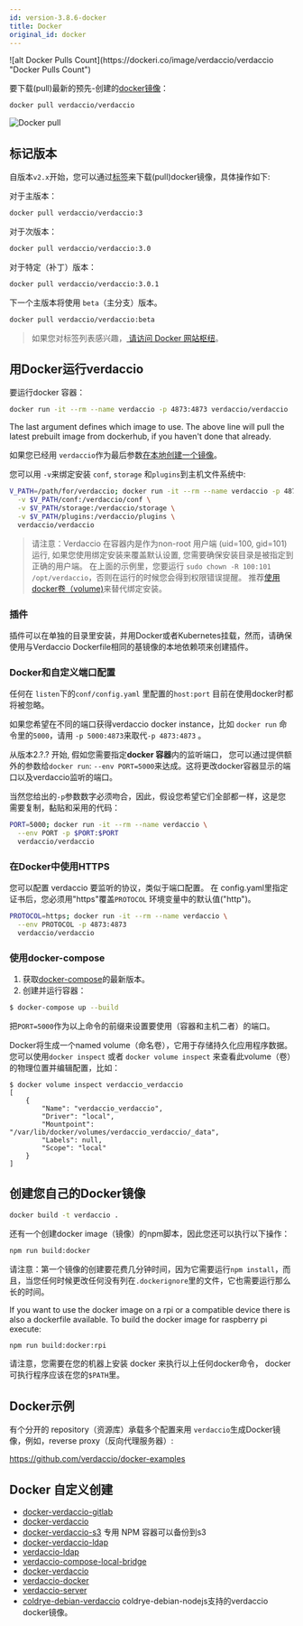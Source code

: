 ```yaml
---
id: version-3.8.6-docker
title: Docker
original_id: docker
---
```


<div class="docker-count">
  ![alt Docker Pulls Count](https://dockeri.co/image/verdaccio/verdaccio "Docker Pulls Count")
</div>

要下载(pull)最新的预先-创建的[docker镜像](https://hub.docker.com/r/verdaccio/verdaccio/)：

```bash
docker pull verdaccio/verdaccio
```

![Docker pull](/svg/docker_verdaccio.gif)

## 标记版本

自版本`v2.x`开始，您可以通过[标签](https://hub.docker.com/r/verdaccio/verdaccio/tags/)来下载(pull)docker镜像，具体操作如下:

对于主版本：

```bash
docker pull verdaccio/verdaccio:3
```

对于次版本：

```bash
docker pull verdaccio/verdaccio:3.0
```

对于特定（补丁）版本：

```bash
docker pull verdaccio/verdaccio:3.0.1
```

下一个主版本将使用 `beta`（主分支）版本。

```bash
docker pull verdaccio/verdaccio:beta
```

> 如果您对标签列表感兴趣，[ 请访问 Docker 网站枢纽](https://hub.docker.com/r/verdaccio/verdaccio/tags/)。

## 用Docker运行verdaccio

要运行docker 容器：

```bash
docker run -it --rm --name verdaccio -p 4873:4873 verdaccio/verdaccio
```

The last argument defines which image to use. The above line will pull the latest prebuilt image from dockerhub, if you haven't done that already.

如果您已经用 `verdaccio`作为最后参数[在本地创建一个镜像](#build-your-own-docker-image)。

您可以用 `-v`来绑定安装 `conf`, `storage` 和`plugins`到主机文件系统中:

```bash
V_PATH=/path/for/verdaccio; docker run -it --rm --name verdaccio -p 4873:4873 \
  -v $V_PATH/conf:/verdaccio/conf \
  -v $V_PATH/storage:/verdaccio/storage \
  -v $V_PATH/plugins:/verdaccio/plugins \
  verdaccio/verdaccio
```

> 请注意：Verdaccio 在容器内是作为non-root 用户端 (uid=100, gid=101) 运行, 如果您使用绑定安装来覆盖默认设置, 您需要确保安装目录是被指定到正确的用户端。 在上面的示例里，您要运行 `sudo chown -R 100:101 /opt/verdaccio`，否则在运行的时候您会得到权限错误提醒。 推荐[使用docker卷（volume)](https://docs.docker.com/storage/volumes/)来替代绑定安装。

### 插件

插件可以在单独的目录里安装，并用Docker或者Kubernetes挂载，然而，请确保使用与Verdaccio Dockerfile相同的基镜像的本地依赖项来创建插件。

### Docker和自定义端口配置

任何在 `listen`下的`conf/config.yaml` 里配置的`host:port` 目前在使用docker时都将被忽略。

如果您希望在不同的端口获得verdaccio docker instance，比如 `docker run` 命令里的`5000`，请用 `-p 5000:4873`来取代`-p 4873:4873` 。

从版本2.?.? 开始, 假如您需要指定**docker 容器**内的监听端口， 您可以通过提供额外的参数给`docker run`: `--env PORT=5000`来达成。这将更改docker容器显示的端口以及verdaccio监听的端口。

当然您给出的`-p`参数数字必须吻合，因此，假设您希望它们全部都一样，这是您需要复制，黏贴和采用的代码：

```bash
PORT=5000; docker run -it --rm --name verdaccio \
  --env PORT -p $PORT:$PORT
  verdaccio/verdaccio
```

### 在Docker中使用HTTPS

您可以配置 verdaccio 要监听的协议，类似于端口配置。 在 config.yaml里指定证书后，您必须用"https"覆盖`PROTOCOL` 环境变量中的默认值("http")。

```bash
PROTOCOL=https; docker run -it --rm --name verdaccio \
  --env PROTOCOL -p 4873:4873
  verdaccio/verdaccio
```

### 使用docker-compose

1. 获取[docker-compose](https://github.com/docker/compose)的最新版本。
2. 创建并运行容器：

```bash
$ docker-compose up --build
```

把`PORT=5000`作为以上命令的前缀来设置要使用（容器和主机二者）的端口。

Docker将生成一个named volume（命名卷），它用于存储持久化应用程序数据。 您可以使用`docker inspect` 或者 `docker volume inspect` 来查看此volume（卷）的物理位置并编辑配置，比如：

    $ docker volume inspect verdaccio_verdaccio
    [
        {
            "Name": "verdaccio_verdaccio",
            "Driver": "local",
            "Mountpoint": "/var/lib/docker/volumes/verdaccio_verdaccio/_data",
            "Labels": null,
            "Scope": "local"
        }
    ]
    
    

## 创建您自己的Docker镜像

```bash
docker build -t verdaccio .
```

还有一个创建docker image（镜像）的npm脚本，因此您还可以执行以下操作：

```bash
npm run build:docker
```

请注意：第一个镜像的创建要花费几分钟时间，因为它需要运行`npm install`，而且，当您任何时候更改任何没有列在`.dockerignore`里的文件，它也需要运行那么长的时间。

If you want to use the docker image on a rpi or a compatible device there is also a dockerfile available. To build the docker image for raspberry pi execute:

```bash
npm run build:docker:rpi
```

请注意，您需要在您的机器上安装 docker 来执行以上任何docker命令， docker 可执行程序应该在您的`$PATH`里。

## Docker示例

有个分开的 repository（资源库）承载多个配置来用 `verdaccio`生成Docker镜像，例如，reverse proxy（反向代理服务器）:

<https://github.com/verdaccio/docker-examples>

## Docker 自定义创建

* [docker-verdaccio-gitlab](https://github.com/snics/docker-verdaccio-gitlab)
* [docker-verdaccio](https://github.com/deployable/docker-verdaccio)
* [docker-verdaccio-s3](https://github.com/asynchrony/docker-verdaccio-s3) 专用 NPM 容器可以备份到s3
* [docker-verdaccio-ldap](https://github.com/snadn/docker-verdaccio-ldap)
* [verdaccio-ldap](https://github.com/nathantreid/verdaccio-ldap)
* [verdaccio-compose-local-bridge](https://github.com/shingtoli/verdaccio-compose-local-bridge)
* [docker-verdaccio](https://github.com/Global-Solutions/docker-verdaccio)
* [verdaccio-docker](https://github.com/idahobean/verdaccio-docker)
* [verdaccio-server](https://github.com/andru255/verdaccio-server)
* [coldrye-debian-verdaccio](https://github.com/coldrye-docker/coldrye-debian-verdaccio) coldrye-debian-nodejs支持的verdaccio docker镜像。
